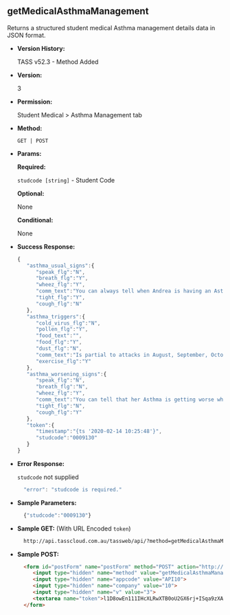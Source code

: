 **getMedicalAsthmaManagement**
----
  Returns a structured student medical Asthma management details data in JSON format.
  
* **Version History:**

  TASS v52.3 - Method Added

* **Version:**

  3

* **Permission:**

  Student Medical > Asthma Management tab

* **Method:**

  `GET | POST`
  
*  **Params:**

   **Required:**
 
   `studcode [string]` - Student Code

   **Optional:**

   None

   **Conditional:**

   None

* **Success Response:**

    ```javascript
    { 
       "asthma_usual_signs":{ 
          "speak_flg":"N",
          "breath_flg":"Y",
          "wheez_flg":"Y",
          "comm_text":"You can always tell when Andrea is having an Asthma attack.  First she starts wheezing like an old steam train.  This could go on for some time and become quite significant.  Sometimes she coughs x200",
          "tight_flg":"Y",
          "cough_flg":"N"
       },
       "asthma_triggers":{ 
          "cold_virus_flg":"N",
          "pollen_flg":"Y",
          "food_text":"",
          "food_flg":"Y",
          "dust_flg":"N",
          "comm_text":"Is partial to attacks in August, September, October, November, December and January.  However she is also prone to attacks in February, March, April, May, June and July.  The weather also impacts x200",
          "exercise_flg":"Y"
       },
       "asthma_worsening_signs":{ 
          "speak_flg":"N",
          "breath_flg":"N",
          "wheez_flg":"Y",
          "comm_text":"You can tell that her Asthma is getting worse when she turns blue in the face.  It is really such a striking blue colour, you can't possible miss it.  She may also pass out and fall down.  You canx200",
          "tight_flg":"N",
          "cough_flg":"Y"
       },
       "token":{ 
          "timestamp":"{ts '2020-02-14 10:25:48'}",
          "studcode":"0009130"
       }
    }
    ```
 
* **Error Response:**

    `studcode` not supplied
    ```javascript
      "error": "studcode is required."
    ```

* **Sample Parameters:**

  ```javascript
    {"studcode":"0009130"}
  ```

* **Sample GET:** (With URL Encoded `token`)

  ```HTML
    http://api.tasscloud.com.au/tassweb/api/?method=getMedicalAsthmaManagement&appcode=API10&company=10&v=3&token=l1D8owEn111IHcXLRwXTB0oU2GX6rj%2BISqa9zXA8We3J3mwgjW5pdUvFK3%2FIZ4mJ4bMyfKTmEoup%2B3tTE9GeLQ%3D%3D
  ```
  
* **Sample POST:**

  ```HTML
    <form id="postForm" name="postForm" method="POST" action="http://api.tasscloud.com.au/tassweb/api/">
       <input type="hidden" name="method" value="getMedicalAsthmaManagement">
       <input type="hidden" name="appcode" value="API10">
       <input type="hidden" name="company" value="10">
       <input type="hidden" name="v" value="3">
       <textarea name="token">l1D8owEn111IHcXLRwXTB0oU2GX6rj+ISqa9zXA8We3J3mwgjW5pdUvFK3/IZ4mJ4bMyfKTmEoup+3tTE9GeLQ==</textarea>
    </form>
  ```